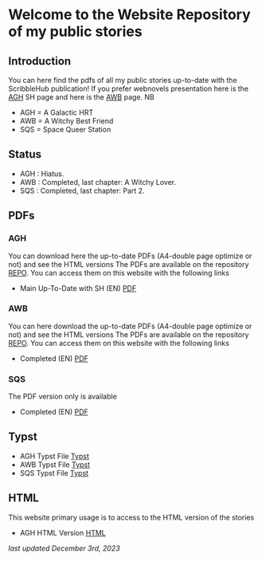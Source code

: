 # Welcome to the Website Repository of my public stories
## Introduction
You can here find the pdfs of all my public stories up-to-date with the ScribbleHub publication!
If you prefer webnovels presentation here is the [AGH](https://www.scribblehub.com/series/444395/a-galactic-hrt/) 
SH page and here is the [AWB](https://www.scribblehub.com/series/427680/a-witchy-best-friend/) page.
NB
* AGH = A Galactic HRT
* AWB = A Witchy Best Friend
* SQS = Space Queer Station

## Status 
* AGH : Hiatus.
* AWB : Completed, last chapter: A Witchy Lover.
* SQS : Completed, last chapter: Part 2.

## PDFs

### AGH
You can download here the up-to-date PDFs (A4-double page optimize or not) and see the HTML versions
The PDFs are available on the repository [REPO](https://github.com/coco33920/agh-public/pdfs/).
You can access them on this website with the following links
* Main Up-To-Date with SH (EN) [PDF](pdfs/agh.pdf)

### AWB
You can here download the up-to-date PDFs (A4-double page optimize or not) and see the HTML versions
The PDFs are available on the repository [REPO](https://github.com/coco33920/agh-public/pdfs/).
You can access them on this website with the following links
* Completed (EN) [PDF](pdfs/awb.pdf)

### SQS
The PDF version only is available 
* Completed (EN) [PDF](pdf/sqs.pdf)



## Typst
* AGH Typst File [Typst](pdfs/agh.typ)
* AWB Typst File [Typst](pdfs/awb.typ)
* SQS Typst File [Typst](pdfs/sqs.typ)

## HTML
This website primary usage is to access to the HTML version of the stories
* AGH HTML Version [HTML](web/agh/index.html)

*last updated December 3rd, 2023*
